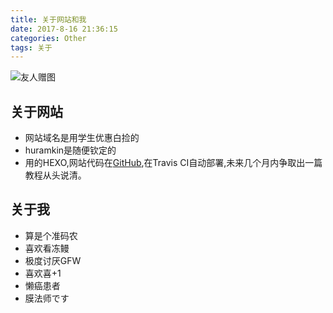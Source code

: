 ```yaml
---
title: 关于网站和我
date: 2017-8-16 21:36:15
categories: Other
tags: 关于
---
```

![友人赠图](https://github.com/Huramkin/libpic/blob/master/malisa%20%E6%98%9F.jpg?raw=true)

<!--more-->

## 关于网站

- 网站域名是用学生优惠白捡的
- huramkin是随便钦定的
- 用的HEXO,网站代码在[GitHub](https://github.com/Huramkin/Huramkin.github.io),在Travis CI自动部署,未来几个月内争取出一篇教程从头说清。

## 关于我

- 算是个准码农
- 喜欢看冻鳗
- 极度讨厌GFW
- 喜欢喜+1
- 懒癌患者
- 膜法师です
